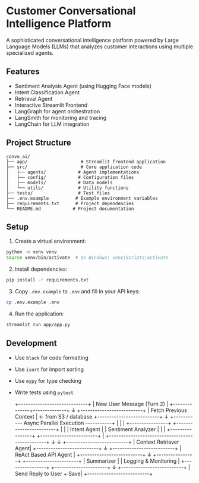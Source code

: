 # Customer Conversational Intelligence Platform

A sophisticated conversational intelligence platform powered by Large Language Models (LLMs) that analyzes customer interactions using multiple specialized agents.

## Features

- Sentiment Analysis Agent (using Hugging Face models)
- Intent Classification Agent
- Retrieval Agent
- Interactive Streamlit Frontend
- LangGraph for agent orchestration
- LangSmith for monitoring and tracing
- LangChain for LLM integration

## Project Structure

```
convo_ai/
├── app/                    # Streamlit frontend application
├── src/                    # Core application code
│   ├── agents/            # Agent implementations
│   ├── config/            # Configuration files
│   ├── models/            # Data models
│   └── utils/             # Utility functions
├── tests/                 # Test files
├── .env.example          # Example environment variables
├── requirements.txt      # Project dependencies
└── README.md            # Project documentation
```

## Setup

1. Create a virtual environment:
```bash
python -m venv venv
source venv/bin/activate  # On Windows: venv\Scripts\activate
```

2. Install dependencies:
```bash
pip install -r requirements.txt
```

3. Copy `.env.example` to `.env` and fill in your API keys:
```bash
cp .env.example .env
```

4. Run the application:
```bash
streamlit run app/app.py
```

## Development

- Use `black` for code formatting
- Use `isort` for import sorting
- Use `mypy` for type checking
- Write tests using `pytest`


     +-----------------------------+
     |   New User Message (Turn 2) |
     +--------------+--------------+
                    ↓
        +--------------------------+
        |  Fetch Previous Context  | ← from S3 / database
        +--------------------------+
                    ↓
     +----------- Async Parallel Execution -----------+
     |                                               |
     | +----------------+  +------------------------+ |
     | | Intent Agent   |  | Sentiment Analyzer     | |
     | +----------------+  +------------------------+ |
     +------------------------------------------------+
                     ↓       ↓
            +--------------------------+
            |   Context Retriever Agent|
            +--------------------------+
                     ↓
            +--------------------------+
            | ReAct Based API Agent    |
            +--------------------------+
                     ↓
     +----------------+    +----------------------+
     | Summarizer     |    | Logging & Monitoring |
     +----------------+    +----------------------+
                     ↓
            +--------------------------+
            | Send Reply to User + Save|
            +--------------------------+